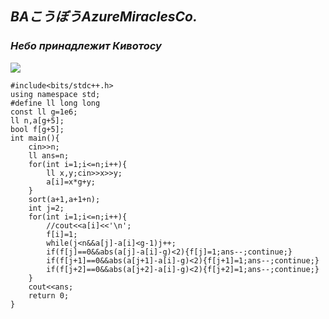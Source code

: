 ## *BAこうぼうAzureMiraclesCo.*
### *Небо принадлежит Кивотосу*
![](https://img.picui.cn/free/2025/06/29/68612cccc666b.jpg)

```
#include<bits/stdc++.h>
using namespace std;
#define ll long long
const ll g=1e6;
ll n,a[g+5];
bool f[g+5];
int main(){
    cin>>n;
    ll ans=n;
    for(int i=1;i<=n;i++){
        ll x,y;cin>>x>>y;
        a[i]=x*g+y;
    }
    sort(a+1,a+1+n);
    int j=2;
    for(int i=1;i<=n;i++){
        //cout<<a[i]<<'\n';
        f[i]=1;
        while(j<n&&a[j]-a[i]<g-1)j++;
        if(f[j]==0&&abs(a[j]-a[i]-g)<2){f[j]=1;ans--;continue;}
        if(f[j+1]==0&&abs(a[j+1]-a[i]-g)<2){f[j+1]=1;ans--;continue;}
        if(f[j+2]==0&&abs(a[j+2]-a[i]-g)<2){f[j+2]=1;ans--;continue;}
    }
    cout<<ans;
    return 0;
}
```
